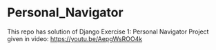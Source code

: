 # Personal_Navigator
This repo has solution of Django Exercise 1: Personal Navigator 
Project given in video: https://youtu.be/AepgWsROO4k

